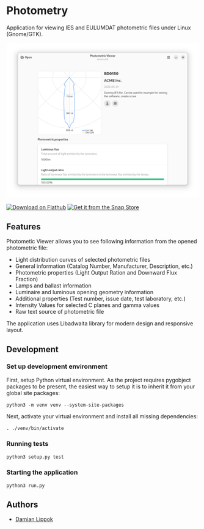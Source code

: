 # Photometry

Application for viewing IES and EULUMDAT photometric files under Linux (Gnome/GTK).

<picture>
  <source srcset="docs/screenshots/Dark.png" media="(prefers-color-scheme: dark)">
  <img src="docs/screenshots/Main.png" alt="Screenshot">
</picture>

<a href='https://flathub.org/apps/io.github.dlippok.photometric-viewer'><img height='60' alt='Download on Flathub' src='https://dl.flathub.org/assets/badges/flathub-badge-en.png'/></a> 
<a href="https://snapcraft.io/photometric-viewer">
  <img height='60' alt="Get it from the Snap Store" src="https://snapcraft.io/static/images/badges/en/snap-store-black.svg" />
</a>



## Features

Photometic Viewer allows you to see following information from the opened photometric file:

- Light distribution curves of selected photometric files
- General information (Catalog Number, Manufacturer, Description, etc.)
- Photometric properties (Light Output Ration and Downward Flux Fraction)
- Lamps and ballast information
- Luminaire and luminous opening geometry information
- Additional properties (Test number, issue date, test laboratory, etc.)
- Intensity Values for selected C planes and gamma values
- Raw text source of photometric file

The application uses Libadwaita library for modern design and responsive layout. 



## Development

### Set up development environment

First, setup Python virtual environment. As the project requires pygobject packages to be present, the easiest way to setup it is to inherit it from your global site packages:

```shell
python3 -m venv venv --system-site-packages
```

Next, activate your virtual environment and install all missing dependencies:

```shell
. ./venv/bin/activate
```

### Running tests
```shell
python3 setup.py test
```

### Starting the application

```shell
python3 run.py
```

## Authors

- [Damian Lippok](https://github.com/dlippok)
